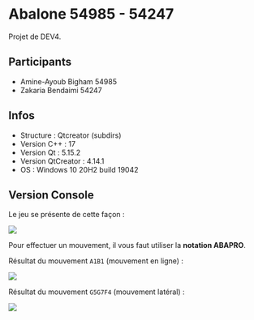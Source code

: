 # Abalone 54985 - 54247

Projet de DEV4.

## Participants
- Amine-Ayoub Bigham 54985
- Zakaria Bendaimi 54247

## Infos
- Structure : Qtcreator (subdirs)
- Version C++ : 17
- Version Qt : 5.15.2
- Version QtCreator : 4.14.1 
- OS : Windows 10 20H2 build 19042

## Version Console
Le jeu se présente de cette façon : 

![](https://git.esi-bru.be/54985/abalone-54985-54247/-/blob/master/img/screenshot_console.PNG)

Pour effectuer un mouvement, il vous faut utiliser la **notation ABAPRO**.

Résultat du mouvement `A1B1` (mouvement en ligne) :

![](https://git.esi-bru.be/54985/abalone-54985-54247/-/blob/master/img/screenshot_console2.PNG)

Résultat du mouvement `G5G7F4` (mouvement latéral) :
 
![](https://git.esi-bru.be/54985/abalone-54985-54247/-/blob/master/img/screenshot_console3.PNG)
